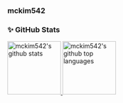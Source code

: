 ### mckim542

### ✨ GitHub Stats

<a href="https://github.com/mckim542">
  <img height="120em" src="https://github-readme-stats.vercel.app/api?username=mckim542&show_icons=true&theme=merko&count_private=true" alt="mckim542's github stats" />
  <img height="120em" src="https://github-readme-stats.vercel.app/api/top-langs/?username=mckim542&theme=merko&layout=compact" alt="mckim542's github top languages" />
</a>
<br/>
